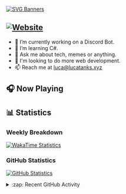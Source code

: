 [![SVG Banners](https://svg-banners-lucatanks.vercel.app/api?type=typeWriter&text1=👋%20Hello%20there,%20I'm%20Luca&width=1000&height=200)](https://lucatanks.xyz)

[![Website](https://img.shields.io/website?down_color=red&down_message=Offline&label=Website&up_color=green&up_message=Online&url=https%3A%2F%2Flucatanks.xyz)](https://lucatanks.xyz)
---

- 🔭 I’m currently working on a Discord Bot. 
- 🌱 I’m learning C#. 
- 💬 Ask me about tech, memes or anything. 
- 🧠 I'm looking to do more web development.  
- 📫 Reach me at luca@lucatanks.xyz

## 🎧 Now Playing

## 📊 Statistics

### Weekly Breakdown

[![WakaTime Statistics](https://luca-readme-stats.vercel.app/api/wakatime?username=LucaTanks&theme=luca&langs_count=5)](https://lucatanks.xyz)

### GitHub Statistics

[![GitHub Statistics](https://luca-readme-stats.vercel.app/api?username=LucaTanks&theme=luca&show_icons=true&count_private=true)](https://lucatanks.xyz)


<details>
  <summary>:zap: Recent GitHub Activity</summary>
  <br/>
<!--START_SECTION:activity-->
1. ❗️ Opened issue [#1](https://github.com/garryspins/gmod-test-stuff/issues/1) in [garryspins/gmod-test-stuff](https://github.com/garryspins/gmod-test-stuff)
2. ❗️ Closed issue [#1004](https://github.com/anuraghazra/github-readme-stats/issues/1004) in [anuraghazra/github-readme-stats](https://github.com/anuraghazra/github-readme-stats)
3. 💪 Opened PR [#33](https://github.com/tbdscripts/cosmo-issues/pull/33) in [tbdscripts/cosmo-issues](https://github.com/tbdscripts/cosmo-issues)
4. ❗️ Opened issue [#1070](https://github.com/everyday-as/gmodstore-issues/issues/1070) in [everyday-as/gmodstore-issues](https://github.com/everyday-as/gmodstore-issues)
5. ❗️ Opened issue [#1067](https://github.com/everyday-as/gmodstore-issues/issues/1067) in [everyday-as/gmodstore-issues](https://github.com/everyday-as/gmodstore-issues)
<!--END_SECTION:activity-->
</details>
